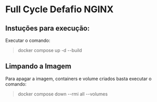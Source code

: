 # Full Cycle Defafio NGINX

## Instuções para execução:

Executar o comando:

> docker compose up -d --build

## Limpando a Imagem 

Para apagar a imagem, containers e volume criados basta executar o comando: 

> docker compose down --rmi all --volumes